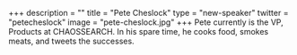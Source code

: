 +++
description = ""
title = "Pete Cheslock"
type = "new-speaker"
twitter = "petecheslock"
image = "pete-cheslock.jpg"
+++
Pete currently is the VP, Products at CHAOSSEARCH.  In his spare time, he cooks food, smokes meats, and tweets the successes.